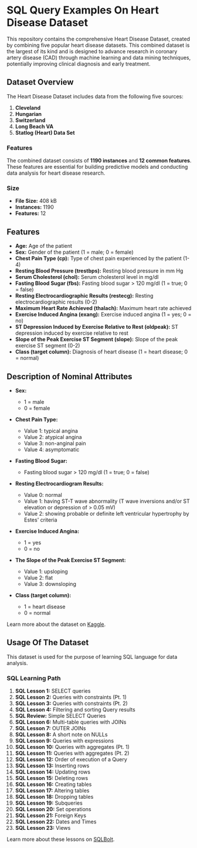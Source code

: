 # SQL Query Examples On Heart Disease Dataset

This repository contains the comprehensive Heart Disease Dataset, created by combining five popular heart disease datasets. This combined dataset is the largest of its kind and is designed to advance research in coronary artery disease (CAD) through machine learning and data mining techniques, potentially improving clinical diagnosis and early treatment.

## Dataset Overview

The Heart Disease Dataset includes data from the following five sources:

1. **Cleveland**
2. **Hungarian**
3. **Switzerland**
4. **Long Beach VA**
5. **Statlog (Heart) Data Set**

### Features

The combined dataset consists of **1190 instances** and **12 common features**. These features are essential for building predictive models and conducting data analysis for heart disease research.

### Size

- **File Size:** 408 kB
- **Instances:** 1190
- **Features:** 12

## Features

- **Age:** Age of the patient
- **Sex:** Gender of the patient (1 = male; 0 = female)
- **Chest Pain Type (cp):** Type of chest pain experienced by the patient (1-4)
- **Resting Blood Pressure (trestbps):** Resting blood pressure in mm Hg
- **Serum Cholesterol (chol):** Serum cholesterol level in mg/dl
- **Fasting Blood Sugar (fbs):** Fasting blood sugar > 120 mg/dl (1 = true; 0 = false)
- **Resting Electrocardiographic Results (restecg):** Resting electrocardiographic results (0-2)
- **Maximum Heart Rate Achieved (thalach):** Maximum heart rate achieved
- **Exercise Induced Angina (exang):** Exercise induced angina (1 = yes; 0 = no)
- **ST Depression Induced by Exercise Relative to Rest (oldpeak):** ST depression induced by exercise relative to rest
- **Slope of the Peak Exercise ST Segment (slope):** Slope of the peak exercise ST segment (0-2)
- **Class (target column):** Diagnosis of heart disease (1 = heart disease; 0 = normal)

## Description of Nominal Attributes

- **Sex:**

  - 1 = male
  - 0 = female

- **Chest Pain Type:**

  - Value 1: typical angina
  - Value 2: atypical angina
  - Value 3: non-anginal pain
  - Value 4: asymptomatic

- **Fasting Blood Sugar:**

  - Fasting blood sugar > 120 mg/dl (1 = true; 0 = false)

- **Resting Electrocardiogram Results:**

  - Value 0: normal
  - Value 1: having ST-T wave abnormality (T wave inversions and/or ST elevation or depression of > 0.05 mV)
  - Value 2: showing probable or definite left ventricular hypertrophy by Estes' criteria

- **Exercise Induced Angina:**

  - 1 = yes
  - 0 = no

- **The Slope of the Peak Exercise ST Segment:**

  - Value 1: upsloping
  - Value 2: flat
  - Value 3: downsloping

- **Class (target column):**
  - 1 = heart disease
  - 0 = normal

Learn more about the dataset on [Kaggle](https://www.kaggle.com/datasets/mexwell/heart-disease-dataset/data).

## Usage Of The Dataset

This dataset is used for the purpose of learning SQL language for data analysis.

### SQL Learning Path

1. **SQL Lesson 1:** SELECT queries
2. **SQL Lesson 2:** Queries with constraints (Pt. 1)
3. **SQL Lesson 3:** Queries with constraints (Pt. 2)
4. **SQL Lesson 4:** Filtering and sorting Query results
5. **SQL Review:** Simple SELECT Queries
6. **SQL Lesson 6:** Multi-table queries with JOINs
7. **SQL Lesson 7:** OUTER JOINs
8. **SQL Lesson 8:** A short note on NULLs
9. **SQL Lesson 9:** Queries with expressions
10. **SQL Lesson 10:** Queries with aggregates (Pt. 1)
11. **SQL Lesson 11:** Queries with aggregates (Pt. 2)
12. **SQL Lesson 12:** Order of execution of a Query
13. **SQL Lesson 13:** Inserting rows
14. **SQL Lesson 14:** Updating rows
15. **SQL Lesson 15:** Deleting rows
16. **SQL Lesson 16:** Creating tables
17. **SQL Lesson 17:** Altering tables
18. **SQL Lesson 18:** Dropping tables
19. **SQL Lesson 19:** Subqueries
20. **SQL Lesson 20:** Set operations
21. **SQL Lesson 21:** Foreign Keys
22. **SQL Lesson 22:** Dates and Times
23. **SQL Lesson 23:** Views

Learn more about these lessons on [SQLBolt](https://sqlbolt.com).